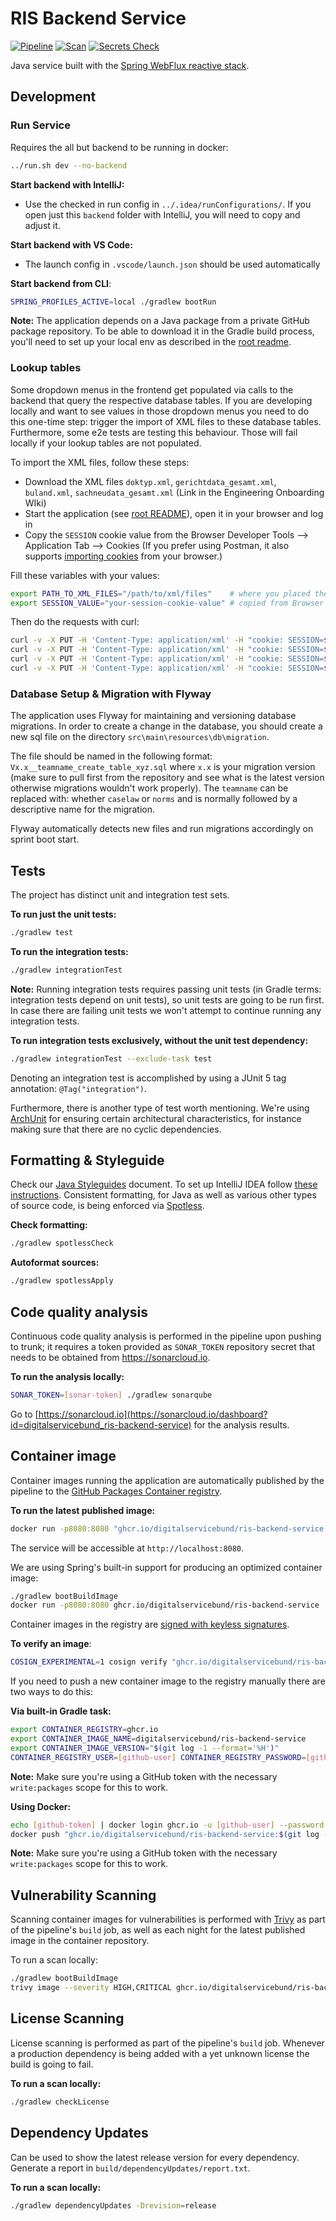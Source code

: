 # RIS Backend Service

[![Pipeline](https://github.com/digitalservicebund/ris-backend-service/actions/workflows/pipeline.yml/badge.svg)](https://github.com/digitalservicebund/ris-backend-service/actions/workflows/pipeline.yml)
[![Scan](https://github.com/digitalservicebund/ris-backend-service/actions/workflows/scan.yml/badge.svg)](https://github.com/digitalservicebund/ris-backend-service/actions/workflows/scan.yml)
[![Secrets Check](https://github.com/digitalservicebund/ris-backend-service/actions/workflows/secrets-check.yml/badge.svg)](https://github.com/digitalservicebund/ris-backend-service/actions/workflows/secrets-check.yml)

Java service built with the [Spring WebFlux reactive stack](https://docs.spring.io/spring-framework/docs/current/reference/html/web-reactive.html#spring-webflux).

## Development

### Run Service

Requires the all but backend to be running in docker:

```bash
../run.sh dev --no-backend
```

**Start backend with IntelliJ:**

- Use the checked in run config in `../.idea/runConfigurations/`. If you open just this `backend` folder with IntelliJ, you will need to copy and adjust it.

**Start backend with VS Code:**

- The launch config in `.vscode/launch.json` should be used automatically

**Start backend from CLI**:

```bash
SPRING_PROFILES_ACTIVE=local ./gradlew bootRun
```

**Note:** The application depends on a Java package from a private GitHub package repository. To be able to download it in the Gradle build process, you'll need to set up your local env as described in the [root readme](../README.md#setup-local-env).

### Lookup tables

Some dropdown menus in the frontend get populated via calls to the backend that query the respective database tables. If you are developing locally and want to see values in those dropdown menus you need to do this one-time step: trigger the import of XML files to these database tables. Furthermore, some e2e tests are testing this behaviour. Those will fail locally if your lookup tables are not populated.

To import the XML files, follow these steps:

- Download the XML files `doktyp.xml`, `gerichtdata_gesamt.xml`, `buland.xml`, `sachneudata_gesamt.xml` (Link in the Engineering Onboarding WIki)
- Start the application (see [root README](../README.md)), open it in your browser and log in
- Copy the `SESSION` cookie value from the Browser Developer Tools --> Application Tab --> Cookies
  (If you prefer using Postman, it also supports [importing cookies](https://github.com/digitalservicebund/ris-backend-service/commit/69684a3872ce9875484761fcb18f3367d0143bce#commitcomment-99597762) from your browser.)

Fill these variables with your values:

```bash
export PATH_TO_XML_FILES="/path/to/xml/files"    # where you placed the xml files
export SESSION_VALUE="your-session-cookie-value" # copied from Browser Developer Tools
```

Then do the requests with curl:

```bash
curl -v -X PUT -H 'Content-Type: application/xml' -H "cookie: SESSION=$SESSION_VALUE" --data "@$PATH_TO_XML_FILES/doktyp.xml" http://127.0.0.1/api/v1/caselaw/lookuptableimporter/doktyp
curl -v -X PUT -H 'Content-Type: application/xml' -H "cookie: SESSION=$SESSION_VALUE" --data "@$PATH_TO_XML_FILES/gerichtdata_gesamt.xml" http://127.0.0.1/api/v1/caselaw/lookuptableimporter/gerichtdata
curl -v -X PUT -H 'Content-Type: application/xml' -H "cookie: SESSION=$SESSION_VALUE" --data "@$PATH_TO_XML_FILES/buland.xml" http://127.0.0.1/api/v1/caselaw/lookuptableimporter/buland
curl -v -X PUT -H 'Content-Type: application/xml' -H "cookie: SESSION=$SESSION_VALUE" --data "@$PATH_TO_XML_FILES/sachneudata_gesamt.xml" http://127.0.0.1/api/v1/caselaw/lookuptableimporter/subjectField
```

### Database Setup & Migration with Flyway

The application uses Flyway for maintaining and versioning database migrations. In order to create a change in the database, you should create a new sql file on the directory `src\main\resources\db\migration`.

The file should be named in the following format: `Vx.x__teamname_create_table_xyz.sql` where `x.x` is your migration version (make sure to pull first from the repository and see what is the latest version otherwise migrations wouldn't work properly).
The `teamname` can be replaced with: whether `caselaw` or `norms` and is normally followed by a descriptive name for the migration.

Flyway automatically detects new files and run migrations accordingly on sprint boot start.

## Tests

The project has distinct unit and integration test sets.

**To run just the unit tests:**

```bash
./gradlew test
```

**To run the integration tests:**

```bash
./gradlew integrationTest
```

**Note:** Running integration tests requires passing unit tests (in Gradle terms: integration tests depend on unit
tests), so unit tests are going to be run first. In case there are failing unit tests we won't attempt to continue
running any integration tests.

**To run integration tests exclusively, without the unit test dependency:**

```bash
./gradlew integrationTest --exclude-task test
```

Denoting an integration test is accomplished by using a JUnit 5 tag annotation: `@Tag("integration")`.

Furthermore, there is another type of test worth mentioning. We're using [ArchUnit](https://www.archunit.org/getting-started) for ensuring certain architectural characteristics, for instance making sure that there are no cyclic dependencies.

## Formatting & Styleguide

Check our [Java Styleguides](JAVA_STYLEGUIDES.md) document. To set up IntelliJ IDEA follow [these instructions](https://github.com/google/google-java-format#intellij-android-studio-and-other-jetbrains-ides). Consistent formatting, for Java as well as various other types of source code, is being enforced via [Spotless](https://github.com/diffplug/spotless).

**Check formatting:**

```bash
./gradlew spotlessCheck
```

**Autoformat sources:**

```bash
./gradlew spotlessApply
```

## Code quality analysis

Continuous code quality analysis is performed in the pipeline upon pushing to trunk; it requires a
token provided as `SONAR_TOKEN` repository secret that needs to be obtained from https://sonarcloud.io.

**To run the analysis locally:**

```bash
SONAR_TOKEN=[sonar-token] ./gradlew sonarqube
```

Go to [https://sonarcloud.io](https://sonarcloud.io/dashboard?id=digitalservicebund_ris-backend-service) for the analysis results.

## Container image

Container images running the application are automatically published by the pipeline to
the [GitHub Packages Container registry](https://docs.github.com/en/packages/working-with-a-github-packages-registry/working-with-the-container-registry).

**To run the latest published image:**

```bash
docker run -p8080:8080 "ghcr.io/digitalservicebund/ris-backend-service:$(git log -1 origin/main --format='%H')"
```

The service will be accessible at `http://localhost:8080`.

We are using Spring's built-in support for producing an optimized container image:

```bash
./gradlew bootBuildImage
docker run -p8080:8080 ghcr.io/digitalservicebund/ris-backend-service
```

Container images in the registry are [signed with keyless signatures](https://github.com/sigstore/cosign/blob/main/KEYLESS.md).

**To verify an image**:

```bash
COSIGN_EXPERIMENTAL=1 cosign verify "ghcr.io/digitalservicebund/ris-backend-service:$(git log -1 origin/main --format='%H')"
```

If you need to push a new container image to the registry manually there are two ways to do this:

**Via built-in Gradle task:**

```bash
export CONTAINER_REGISTRY=ghcr.io
export CONTAINER_IMAGE_NAME=digitalservicebund/ris-backend-service
export CONTAINER_IMAGE_VERSION="$(git log -1 --format='%H')"
CONTAINER_REGISTRY_USER=[github-user] CONTAINER_REGISTRY_PASSWORD=[github-token] ./gradlew bootBuildImage --publishImage
```

**Note:** Make sure you're using a GitHub token with the necessary `write:packages` scope for this to work.

**Using Docker:**

```bash
echo [github-token] | docker login ghcr.io -u [github-user] --password-stdin
docker push "ghcr.io/digitalservicebund/ris-backend-service:$(git log -1 --format='%H')"
```

**Note:** Make sure you're using a GitHub token with the necessary `write:packages` scope for this to work.

## Vulnerability Scanning

Scanning container images for vulnerabilities is performed with [Trivy](https://github.com/aquasecurity/trivy)
as part of the pipeline's `build` job, as well as each night for the latest published image in the container
repository.

To run a scan locally:

```bash
./gradlew bootBuildImage
trivy image --severity HIGH,CRITICAL ghcr.io/digitalservicebund/ris-backend-service:latest
```

## License Scanning

License scanning is performed as part of the pipeline's `build` job. Whenever a production dependency
is being added with a yet unknown license the build is going to fail.

**To run a scan locally:**

```bash
./gradlew checkLicense
```

## Dependency Updates

Can be used to show the latest release version for every dependency. Generate a report in `build/dependencyUpdates/report.txt`.

**To run a scan locally:**

```bash
./gradlew dependencyUpdates -Drevision=release
```
